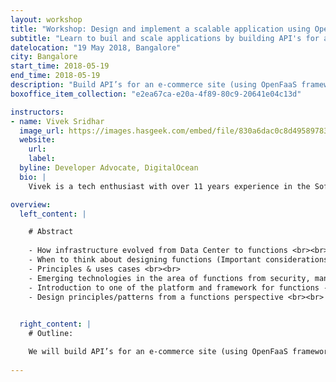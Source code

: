 ```yaml
---
layout: workshop
title: "Workshop: Design and implement a scalable application using OpenFaaS"
subtitle: "Learn to buil and scale applications by building API's for an e-commerce site"
datelocation: "19 May 2018, Bangalore"
city: Bangalore
start_time: 2018-05-19
end_time: 2018-05-19
description: "Build API’s for an e-commerce site (using OpenFaaS framework) and learn how to connect them via UI and scale this application using Docker & K8’s and touch up monitoring which is an in-built component of OpenFaaS."
boxoffice_item_collection: "e2ea67ca-e20a-4f89-80c9-20641e04c13d"

instructors:
- name: Vivek Sridhar
  image_url: https://images.hasgeek.com/embed/file/830a6dac0c8d49589783c95d1d27c837
  website:
    url: 
    label: 
  byline: Developer Advocate, DigitalOcean
  bio: |
    Vivek is a tech enthusiast with over 11 years experience in the Software Industry. He is currently working as a Developer Advocate with DigitalOcean and has been a Technology Advisor to several tech startups. Previously he was Head of DevOps & QA at Blackbuck and was a DevOps Solution Architect at HCL (Australia) in client engagement and pre-sales roles. Vivek started his career with IBM Rational (INDIA Software Labs) and is passionate about working with software developer communities. 

overview:
  left_content: |

    # Abstract
    
    - How infrastructure evolved from Data Center to functions <br><br>
    - When to think about designing functions (Important considerations - break event points, startup latency, complexity managing processes and many more) <br><br>
    - Principles & uses cases <br><br>
    - Emerging technologies in the area of functions from security, management, governance, data access, event management & platforms perspective <br><br>
    - Introduction to one of the platform and framework for functions - OpenFaaS <br><br>
    - Design principles/patterns from a functions perspective <br><br>
    

  right_content: |
    # Outline:

    We will build API’s for an e-commerce site (using OpenFaaS framework) and learn how to connect them via UI and scale this application using Docker & K8’s and touch up monitoring which is an in-built component of OpenFaaS. 
    
---
```

